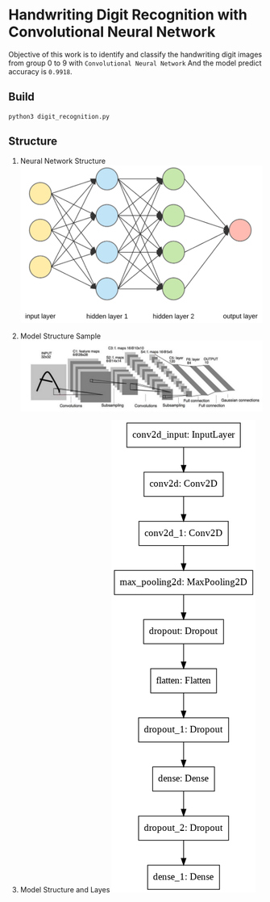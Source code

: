 # Handwriting Digit Recognition with Convolutional Neural Network
Objective of this work is to identify and classify the handwriting digit images from group 0 to 9 with ```Convolutional Neural Network``` 
And the model predict accuracy is ```0.9918```.

## Build
```
python3 digit_recognition.py
```

## Structure
1. Neural Network Structure
![](img/neural_network.png)

2. Model Structure Sample
![](img/cnn_structure.jpeg)

3. Model Structure and Layes
![](img/model.png)

